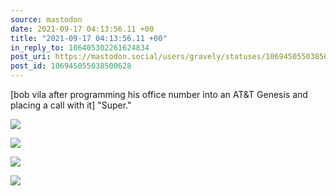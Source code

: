 ```yaml
---
source: mastodon
date: 2021-09-17 04:13:56.11 +00
title: "2021-09-17 04:13:56.11 +00"
in_reply_to: 106405302261624834
post_uri: https://mastodon.social/users/gravely/statuses/106945055038500628
post_id: 106945055038500628
---
```

[bob vila after programming his office number into an AT&T Genesis and placing a call with it] "Super."


![](/images/106945054389819173.jpg)

![](/images/106945054554811722.jpg)

![](/images/106945054722320617.jpg)

![](/images/106945054939347714.jpg)

